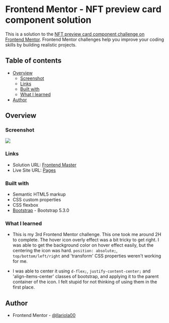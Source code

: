 # Frontend Mentor - NFT preview card component solution

This is a solution to the [NFT preview card component challenge on Frontend Mentor](https://www.frontendmentor.io/challenges/nft-preview-card-component-SbdUL_w0U). Frontend Mentor challenges help you improve your coding skills by building realistic projects.

## Table of contents

- [Overview](#overview)
  - [Screenshot](#screenshot)
  - [Links](#links)
  - [Built with](#built-with)
  - [What I learned](#what-i-learned)
- [Author](#author)

## Overview

### Screenshot

![](./images/ss_nft.png)

### Links

- Solution URL: [Frontend Master](https://www.frontendmentor.io/solutions/nft-preview-card-using-bootstrap-bgeuNE-vXW)
- Live Site URL: [Pages](https://llariola00.github.io/FM-nft-component/)

### Built with

- Semantic HTML5 markup
- CSS custom properties
- CSS flexbox
- [Bootstrap](https://getbootstrap.com/) - Bootstrap 5.3.0

### What I learned

- This is my 3rd Frontend Mentor challenge. This one took me around 2H to complete. The hover icon overly effect was a bit tricky to get right. I was able to get the background color on hover effect easily, but the centering the icon was hard. `position: absolute;`, `top/bottom/left/right` and 'transform' CSS properties weren't working for me.

- I was able to center it using `d-flex;`, `justify-content-center;` and 'align-items-center' classes of bootstrap, and applying it to the parent container of the icon. I felt stupid for not thinking of using them in the first place.

## Author

- Frontend Mentor - [@llariola00](https://www.frontendmentor.io/profile/llariola00)
